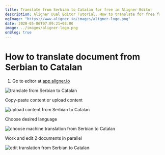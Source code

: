 ```yaml
---
title: Translate from Serbian to Catalan for free in Aligner Editor
description: Aligner Dual Editor Tutorial. How to translate for free from Serbian to Catalan. Aligner is multilingual document management platform. 
ogImage: "https://www.aligner.io/images/aligner-logo.png"
date: 2020-05-06T07:09:21+03:00
image: ../images/aligner-logo.png
onBlog: true
---
```


# How to translate document from Serbian to Catalan

1. Go to editor at [app.aligner.io](https://app.aligner.io "Aligner App web page")

![translate from Serbian to Catalan](../aligner-blank-editor.png "translate from Serbian to Catalan")

Copy-paste content or upload content

![upload content from Serbian to Catalan](../aligner-uploaded-document.png "upload content from Serbian to Catalan")

Choose desired language

![choose machine translation from Serbian to Catalan](../aligner-language-dropdown.png "choose machine translation from Serbian to Catalan")

Work and edit 2 documents in parallel

![edit translation from Serbian to Catalan](../aligner-double-sitded-editor.png "edit translation from Serbian to Catalan")

